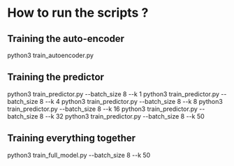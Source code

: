# How to run the scripts ?

## Training the auto-encoder
python3 train_autoencoder.py

## Training the predictor
python3 train_predictor.py --batch_size 8 --k 1
python3 train_predictor.py --batch_size 8 --k 4
python3 train_predictor.py --batch_size 8 --k 8
python3 train_predictor.py --batch_size 8 --k 16
python3 train_predictor.py --batch_size 8 --k 32
python3 train_predictor.py --batch_size 8 --k 50

## Training everything together
python3 train_full_model.py --batch_size 8 --k 50
